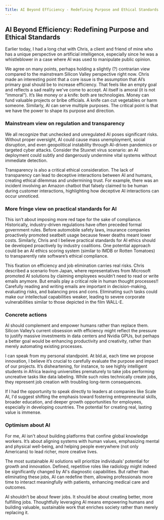 ```yaml
---
Title: AI Beyond Efficiency - Redefining Purpose and Ethical Standards
---
```


## AI Beyond Efficiency: Redefining Purpose and Ethical Standards

Earlier today, I had a long chat with Chris, a client and friend of mine who has a unique perspective on artificial intelligence, especially since he was a whistleblower in a case where AI was used to manipulate public opinion.

We agree on many points, perhaps holding a slightly (?) contrarian view compared to the mainstream Silicon Valley perspective right now. Chris made an interesting point that a core issue is the assumption that AI’s primary goal should be to increase efficiency. That feels like an empty goal and reflects a sad reality we've come to accept. AI itself is amoral (it is not “immoral”). It’s like money or a knife: both are technologies. Money can fund valuable projects or bribe officials. A knife can cut vegetables or harm someone. Similarly, AI can serve multiple purposes. The critical point is that we have the power to shape its purpose and direction.

### Mainstream view on regulation and transparency
We all recognize that unchecked and unregulated AI poses significant risks. Without proper oversight, AI could cause mass unemployment, social disruption, and even geopolitical instability through AI-driven pandemics or targeted cyber attacks. Consider the Stuxnet virus scenario: an AI deployment could subtly and dangerously undermine vital systems without immediate detection.

Transparency is also a critical ethical consideration. The lack of transparency can lead to deceptive interactions between AI and humans, creating ethical dilemmas and undermining trust. For example, there was an incident involving an Amazon chatbot that falsely claimed to be human during customer interactions, highlighting how deceptive AI interactions can occur unnoticed.

### More fringe view on practical standards for AI
This isn’t about imposing more red tape for the sake of compliance. Historically, industry-driven regulations have often preceded formal government rules. Before automobile safety laws, insurance companies proactively promoted seatbelt usage because fewer deaths meant lower costs. Similarly, Chris and I believe practical standards for AI ethics should be developed proactively by industry coalitions. One potential approach could be an AI ethics scoring system (similar to IMDB or Rotten Tomatoes) to transparently rate software’s ethical compliance.

This fixation on efficiency and job elimination carries real risks. Chris described a scenario from Japan, where representatives from Microsoft promoted AI solutions by claiming employees wouldn’t need to read or write emails anymore. But emails play a critical role in human thought processes!! Carefully reading and writing emails are important in decision-making, evaluating risks, and balancing pros and cons. Eliminating such tasks could make our intellectual capabilities weaker, leading to severe corporate vulnerabilities similar to those depicted in the film WALL-E.

### Concrete actions
AI should complement and empower humans rather than replace them. Silicon Valley’s current obsession with efficiency might reflect the pressure to justify massive investments in data centers and Nvidia GPUs, but perhaps a better goal would be enhancing productivity and creativity, rather than merely automating existing processes.

I can speak from my personal standpoint. At bld.ai, each time we propose innovation, I believe it’s crucial to carefully evaluate the purpose and impact of our projects. It’s disheartening, for instance, to see highly intelligent students in Africa leaving universities prematurely to take jobs performing uncreative tasks like data labeling. While such roles technically create jobs, they represent job creation with troubling long-term consequences.

If I had the opportunity to speak directly to leaders at companies like Scale AI, I'd suggest shifting the emphasis toward fostering entrepreneurial skills, broader education, and deeper growth opportunities for employees, especially in developing countries. The potential for creating real, lasting value is immense.

### Optimism about AI
For me, AI isn't about building platforms that confine global knowledge workers. It’s about aligning systems with human values, emphasizing mental and physical well-being, and helping people everywhere (not only Americans) to lead richer, more creative lives.

The most sustainable AI solutions will prioritize individuals’ potential for growth and innovation. Defined, repetitive roles like radiology might indeed be significantly changed by AI's diagnostic capabilities. But rather than eliminating these jobs, AI can redefine them, allowing professionals more time to interact meaningfully with patients, enhancing medical care and outcomes.

AI shouldn’t be about fewer jobs. It should be about creating better, more fulfilling jobs. Thoughtfully leveraging AI means empowering humans and building valuable, sustainable work that enriches society rather than merely replacing it.

